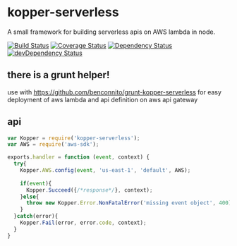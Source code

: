 # kopper-serverless
A small framework for building serverless apis on AWS lambda in node.

[![Build Status](https://travis-ci.org/benconnito/kopper-serverless.svg)](https://travis-ci.org/benconnito/kopper-serverless)
[![Coverage Status](https://coveralls.io/repos/github/benconnito/kopper-serverless/badge.svg?branch=master)](https://coveralls.io/github/benconnito/kopper-serverless?branch=master)
[![Dependency Status](https://david-dm.org/benconnito/kopper-serverless.svg)](https://david-dm.org/benconnito/kopper-serverless)
[![devDependency Status](https://david-dm.org/benconnito/kopper-serverless/dev-status.svg)](https://david-dm.org/benconnito/kopper-serverless#info=devDependencies)

## there is a grunt helper!
use with https://github.com/benconnito/grunt-kopper-serverless for easy deployment of aws lambda and api definition on aws api gateway

## api
```javascript
var Kopper = require('kopper-serverless');
var AWS = require('aws-sdk');

exports.handler = function (event, context) {
  try{
    Kopper.AWS.config(event, 'us-east-1', 'default', AWS);
    
    if(event){
      Kopper.Succeed({/*response*/}, context);
    }else{
      throw new Kopper.Error.NonFatalError('missing event object', 400);
    }
  }catch(error){
    Kopper.Fail(error, error.code, context);
  }
}
```
